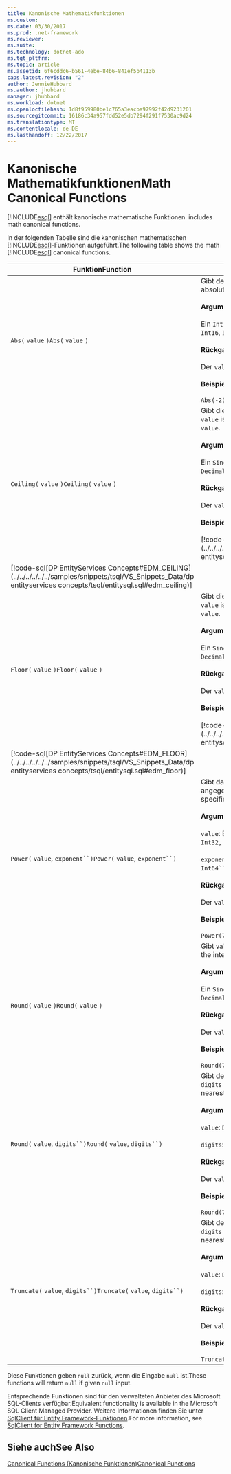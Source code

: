 ```yaml
---
title: Kanonische Mathematikfunktionen
ms.custom: 
ms.date: 03/30/2017
ms.prod: .net-framework
ms.reviewer: 
ms.suite: 
ms.technology: dotnet-ado
ms.tgt_pltfrm: 
ms.topic: article
ms.assetid: 6f6cddc6-b561-4ebe-84b6-841ef5b4113b
caps.latest.revision: "2"
author: JennieHubbard
ms.author: jhubbard
manager: jhubbard
ms.workload: dotnet
ms.openlocfilehash: 1d8f959980be1c765a3eacba97992f42d9231201
ms.sourcegitcommit: 16186c34a957fdd52e5db7294f291f7530ac9d24
ms.translationtype: MT
ms.contentlocale: de-DE
ms.lasthandoff: 12/22/2017
---
```

# <a name="math-canonical-functions"></a><span data-ttu-id="9c50d-102">Kanonische Mathematikfunktionen</span><span class="sxs-lookup"><span data-stu-id="9c50d-102">Math Canonical Functions</span></span>
[!INCLUDE[esql](../../../../../../includes/esql-md.md)]<span data-ttu-id="9c50d-103"> enthält kanonische mathematische Funktionen.</span><span class="sxs-lookup"><span data-stu-id="9c50d-103"> includes math canonical functions.</span></span>  
  
 <span data-ttu-id="9c50d-104">In der folgenden Tabelle sind die kanonischen mathematischen [!INCLUDE[esql](../../../../../../includes/esql-md.md)]-Funktionen aufgeführt.</span><span class="sxs-lookup"><span data-stu-id="9c50d-104">The following table shows the math [!INCLUDE[esql](../../../../../../includes/esql-md.md)] canonical functions.</span></span>  
  
|<span data-ttu-id="9c50d-105">Funktion</span><span class="sxs-lookup"><span data-stu-id="9c50d-105">Function</span></span>|<span data-ttu-id="9c50d-106">Beschreibung</span><span class="sxs-lookup"><span data-stu-id="9c50d-106">Description</span></span>|  
|--------------|-----------------|  
|<span data-ttu-id="9c50d-107">`Abs(` `value` `)`</span><span class="sxs-lookup"><span data-stu-id="9c50d-107">`Abs(` `value` `)`</span></span>|<span data-ttu-id="9c50d-108">Gibt den Absolutwert von `value` zurück.</span><span class="sxs-lookup"><span data-stu-id="9c50d-108">Returns the absolute value of `value`.</span></span><br /><br /> <span data-ttu-id="9c50d-109">**Argumente**</span><span class="sxs-lookup"><span data-stu-id="9c50d-109">**Arguments**</span></span><br /><br /> <span data-ttu-id="9c50d-110">Ein `Int16`, `Int32`, `Int64`, `Byte`, `Single`, `Double`, und `Decimal`.</span><span class="sxs-lookup"><span data-stu-id="9c50d-110">An `Int16`, `Int32`, `Int64`, `Byte`, `Single`, `Double`, and `Decimal`.</span></span><br /><br /> <span data-ttu-id="9c50d-111">**Rückgabewert**</span><span class="sxs-lookup"><span data-stu-id="9c50d-111">**Return Value**</span></span><br /><br /> <span data-ttu-id="9c50d-112">Der `value`-Typ.</span><span class="sxs-lookup"><span data-stu-id="9c50d-112">The type of `value`.</span></span><br /><br /> <span data-ttu-id="9c50d-113">**Beispiel**</span><span class="sxs-lookup"><span data-stu-id="9c50d-113">**Example**</span></span><br /><br /> `Abs(-2)`|  
|<span data-ttu-id="9c50d-114">`Ceiling(` `value` `)`</span><span class="sxs-lookup"><span data-stu-id="9c50d-114">`Ceiling(` `value` `)`</span></span>|<span data-ttu-id="9c50d-115">Gibt die kleinste ganze Zahl zurück, die nicht kleiner als `value` ist.</span><span class="sxs-lookup"><span data-stu-id="9c50d-115">Returns the smallest integer that is not less than `value`.</span></span><br /><br /> <span data-ttu-id="9c50d-116">**Argumente**</span><span class="sxs-lookup"><span data-stu-id="9c50d-116">**Arguments**</span></span><br /><br /> <span data-ttu-id="9c50d-117">Ein `Single`, `Double`, und `Decimal`.</span><span class="sxs-lookup"><span data-stu-id="9c50d-117">A `Single`, `Double`, and `Decimal`.</span></span><br /><br /> <span data-ttu-id="9c50d-118">**Rückgabewert**</span><span class="sxs-lookup"><span data-stu-id="9c50d-118">**Return Value**</span></span><br /><br /> <span data-ttu-id="9c50d-119">Der `value`-Typ.</span><span class="sxs-lookup"><span data-stu-id="9c50d-119">The type of `value`.</span></span><br /><br /> <span data-ttu-id="9c50d-120">**Beispiel**</span><span class="sxs-lookup"><span data-stu-id="9c50d-120">**Example**</span></span><br /><br /> [!code-csharp[DP EntityServices Concepts#EDM_CEILING](../../../../../../samples/snippets/csharp/VS_Snippets_Data/dp entityservices concepts/cs/entitysql.cs#edm_ceiling)]
 [!code-sql[DP EntityServices Concepts#EDM_CEILING](../../../../../../samples/snippets/tsql/VS_Snippets_Data/dp entityservices concepts/tsql/entitysql.sql#edm_ceiling)]|  
|<span data-ttu-id="9c50d-121">`Floor(` `value` `)`</span><span class="sxs-lookup"><span data-stu-id="9c50d-121">`Floor(` `value` `)`</span></span>|<span data-ttu-id="9c50d-122">Gibt die größte ganze Zahl zurück, die nicht größer als `value` ist.</span><span class="sxs-lookup"><span data-stu-id="9c50d-122">Returns the largest integer that is not greater than `value`.</span></span><br /><br /> <span data-ttu-id="9c50d-123">**Argumente**</span><span class="sxs-lookup"><span data-stu-id="9c50d-123">**Arguments**</span></span><br /><br /> <span data-ttu-id="9c50d-124">Ein `Single`, `Double`, und `Decimal`.</span><span class="sxs-lookup"><span data-stu-id="9c50d-124">A `Single`, `Double`, and `Decimal`.</span></span><br /><br /> <span data-ttu-id="9c50d-125">**Rückgabewert**</span><span class="sxs-lookup"><span data-stu-id="9c50d-125">**Return Value**</span></span><br /><br /> <span data-ttu-id="9c50d-126">Der `value`-Typ.</span><span class="sxs-lookup"><span data-stu-id="9c50d-126">The type of `value`.</span></span><br /><br /> <span data-ttu-id="9c50d-127">**Beispiel**</span><span class="sxs-lookup"><span data-stu-id="9c50d-127">**Example**</span></span><br /><br /> [!code-csharp[DP EntityServices Concepts#EDM_FLOOR](../../../../../../samples/snippets/csharp/VS_Snippets_Data/dp entityservices concepts/cs/entitysql.cs#edm_floor)]
 [!code-sql[DP EntityServices Concepts#EDM_FLOOR](../../../../../../samples/snippets/tsql/VS_Snippets_Data/dp entityservices concepts/tsql/entitysql.sql#edm_floor)]|  
|<span data-ttu-id="9c50d-128">`Power(` `value`, `exponent``)`</span><span class="sxs-lookup"><span data-stu-id="9c50d-128">`Power(` `value`, `exponent``)`</span></span>|<span data-ttu-id="9c50d-129">Gibt das Ergebnis der angegebenen `value` an die angegebene `exponent` zurück.</span><span class="sxs-lookup"><span data-stu-id="9c50d-129">Returns the result of the specified `value` to the specified `exponent`.</span></span><br /><br /> <span data-ttu-id="9c50d-130">**Argumente**</span><span class="sxs-lookup"><span data-stu-id="9c50d-130">**Arguments**</span></span><br /><br /> <span data-ttu-id="9c50d-131">`value`: Ein `Int32, Int64, Double`, oder `Decimal`.</span><span class="sxs-lookup"><span data-stu-id="9c50d-131">`value`: An `Int32, Int64, Double`, or `Decimal`.</span></span><br /><br /> <span data-ttu-id="9c50d-132">`exponent`: Ein `Int64``, Double`, oder `Decimal`.</span><span class="sxs-lookup"><span data-stu-id="9c50d-132">`exponent`: An `Int64``, Double`, or `Decimal`.</span></span><br /><br /> <span data-ttu-id="9c50d-133">**Rückgabewert**</span><span class="sxs-lookup"><span data-stu-id="9c50d-133">**Return Value**</span></span><br /><br /> <span data-ttu-id="9c50d-134">Der `value`-Typ.</span><span class="sxs-lookup"><span data-stu-id="9c50d-134">The type of `value`.</span></span><br /><br /> <span data-ttu-id="9c50d-135">**Beispiel**</span><span class="sxs-lookup"><span data-stu-id="9c50d-135">**Example**</span></span><br /><br /> `Power(748.58,2)`|  
|<span data-ttu-id="9c50d-136">`Round(` `value` `)`</span><span class="sxs-lookup"><span data-stu-id="9c50d-136">`Round(` `value` `)`</span></span>|<span data-ttu-id="9c50d-137">Gibt `value` gerundet zur nächsten Ganzzahl zurück.</span><span class="sxs-lookup"><span data-stu-id="9c50d-137">Returns the integer portion of `value`, rounded to the nearest integer.</span></span><br /><br /> <span data-ttu-id="9c50d-138">**Argumente**</span><span class="sxs-lookup"><span data-stu-id="9c50d-138">**Arguments**</span></span><br /><br /> <span data-ttu-id="9c50d-139">Ein `Single`, `Double`, und `Decimal`.</span><span class="sxs-lookup"><span data-stu-id="9c50d-139">A `Single`, `Double`, and `Decimal`.</span></span><br /><br /> <span data-ttu-id="9c50d-140">**Rückgabewert**</span><span class="sxs-lookup"><span data-stu-id="9c50d-140">**Return Value**</span></span><br /><br /> <span data-ttu-id="9c50d-141">Der `value`-Typ.</span><span class="sxs-lookup"><span data-stu-id="9c50d-141">The type of `value`.</span></span><br /><br /> <span data-ttu-id="9c50d-142">**Beispiel**</span><span class="sxs-lookup"><span data-stu-id="9c50d-142">**Example**</span></span><br /><br /> `Round(748.58)`|  
|<span data-ttu-id="9c50d-143">`Round(` `value`, `digits``)`</span><span class="sxs-lookup"><span data-stu-id="9c50d-143">`Round(` `value`, `digits``)`</span></span>|<span data-ttu-id="9c50d-144">Gibt den `value` auf die nächstliegenden angegebenen `digits` gerundet zurück.</span><span class="sxs-lookup"><span data-stu-id="9c50d-144">Returns the `value`, rounded to the nearest specified `digits`.</span></span><br /><br /> <span data-ttu-id="9c50d-145">**Argumente**</span><span class="sxs-lookup"><span data-stu-id="9c50d-145">**Arguments**</span></span><br /><br /> <span data-ttu-id="9c50d-146">`value`: `Double` oder `Decimal`.</span><span class="sxs-lookup"><span data-stu-id="9c50d-146">`value`: `Double` or `Decimal`.</span></span><br /><br /> <span data-ttu-id="9c50d-147">`digits`: `Int16` oder `Int32`.</span><span class="sxs-lookup"><span data-stu-id="9c50d-147">`digits`: `Int16` or `Int32`.</span></span><br /><br /> <span data-ttu-id="9c50d-148">**Rückgabewert**</span><span class="sxs-lookup"><span data-stu-id="9c50d-148">**Return Value**</span></span><br /><br /> <span data-ttu-id="9c50d-149">Der `value`-Typ.</span><span class="sxs-lookup"><span data-stu-id="9c50d-149">The type of `value`.</span></span><br /><br /> <span data-ttu-id="9c50d-150">**Beispiel**</span><span class="sxs-lookup"><span data-stu-id="9c50d-150">**Example**</span></span><br /><br /> `Round(748.58,1)`|  
|<span data-ttu-id="9c50d-151">`Truncate(` `value`, `digits``)`</span><span class="sxs-lookup"><span data-stu-id="9c50d-151">`Truncate(` `value`, `digits``)`</span></span>|<span data-ttu-id="9c50d-152">Gibt den `value` auf die nächstliegenden angegebenen `digits` gekürzt zurück.</span><span class="sxs-lookup"><span data-stu-id="9c50d-152">Returns the `value`, truncated to the nearest specified `digits`.</span></span><br /><br /> <span data-ttu-id="9c50d-153">**Argumente**</span><span class="sxs-lookup"><span data-stu-id="9c50d-153">**Arguments**</span></span><br /><br /> <span data-ttu-id="9c50d-154">`value`: `Double` oder `Decimal`.</span><span class="sxs-lookup"><span data-stu-id="9c50d-154">`value`: `Double` or `Decimal`.</span></span><br /><br /> <span data-ttu-id="9c50d-155">`digits`: `Int16` oder `Int32`.</span><span class="sxs-lookup"><span data-stu-id="9c50d-155">`digits`: `Int16` or `Int32`.</span></span><br /><br /> <span data-ttu-id="9c50d-156">**Rückgabewert**</span><span class="sxs-lookup"><span data-stu-id="9c50d-156">**Return Value**</span></span><br /><br /> <span data-ttu-id="9c50d-157">Der `value`-Typ.</span><span class="sxs-lookup"><span data-stu-id="9c50d-157">The type of `value`.</span></span><br /><br /> <span data-ttu-id="9c50d-158">**Beispiel**</span><span class="sxs-lookup"><span data-stu-id="9c50d-158">**Example**</span></span><br /><br /> `Truncate(748.58,1)`|  
  
 <span data-ttu-id="9c50d-159">Diese Funktionen geben `null` zurück, wenn die Eingabe `null` ist.</span><span class="sxs-lookup"><span data-stu-id="9c50d-159">These functions will return `null` if given `null` input.</span></span>  
  
 <span data-ttu-id="9c50d-160">Entsprechende Funktionen sind für den verwalteten Anbieter des Microsoft SQL-Clients verfügbar.</span><span class="sxs-lookup"><span data-stu-id="9c50d-160">Equivalent functionality is available in the Microsoft SQL Client Managed Provider.</span></span> <span data-ttu-id="9c50d-161">Weitere Informationen finden Sie unter [SqlClient für Entity Framework-Funktionen](../../../../../../docs/framework/data/adonet/ef/sqlclient-for-ef-functions.md).</span><span class="sxs-lookup"><span data-stu-id="9c50d-161">For more information, see [SqlClient for Entity Framework Functions](../../../../../../docs/framework/data/adonet/ef/sqlclient-for-ef-functions.md).</span></span>  
  
## <a name="see-also"></a><span data-ttu-id="9c50d-162">Siehe auch</span><span class="sxs-lookup"><span data-stu-id="9c50d-162">See Also</span></span>  
 [<span data-ttu-id="9c50d-163">Canonical Functions (Kanonische Funktionen)</span><span class="sxs-lookup"><span data-stu-id="9c50d-163">Canonical Functions</span></span>](../../../../../../docs/framework/data/adonet/ef/language-reference/canonical-functions.md)
